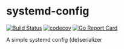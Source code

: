 # systemd-config

[![Build Status](https://www.travis-ci.com/javadh75/systemd-config.svg?branch=master)](https://www.travis-ci.com/javadh75/systemd-config)
[![codecov](https://codecov.io/gh/javadh75/systemd-config/branch/master/graph/badge.svg?token=OJLajmXJv4)](https://codecov.io/gh/javadh75/systemd-config)
[![Go Report Card](https://goreportcard.com/badge/github.com/javadh75/systemd-config)](https://goreportcard.com/report/github.com/javadh75/systemd-config)

A simple systemd config (de)serializer
